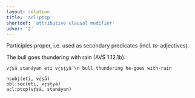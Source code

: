 ```yaml
---
layout: relation
title: 'acl:ptcp'
shortdef: 'attributive clausal modifier'
udver: '2'
---
```


Participles proper, i.e. used as secondary predicates (incl. *to*-adjectives).

The bull goes thundering with rain (AVŚ 1.12.1b).
~~~ sdparse
vŕ̥ṣā stanáyan eti vr̥ṣṭyā́ \n bull thundering he-goes with-rain

nsubj(eti, vŕ̥ṣā)
obl:soc(eti, vr̥ṣṭyā́)
acl:ptcp(vŕ̥ṣā, stanáyan)
~~~
<!-- Interlanguage links updated Ne 5. května 2024, 18:20:30 CEST -->
